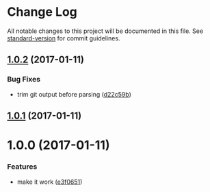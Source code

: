 # Change Log

All notable changes to this project will be documented in this file. See [standard-version](https://github.com/conventional-changelog/standard-version) for commit guidelines.

<a name="1.0.2"></a>
## [1.0.2](https://github.com/joakimbeng/git-affected-files/compare/v1.0.1...v1.0.2) (2017-01-11)


### Bug Fixes

* trim git output before parsing ([d22c59b](https://github.com/joakimbeng/git-affected-files/commit/d22c59b))



<a name="1.0.1"></a>
## [1.0.1](https://github.com/joakimbeng/git-affected-files/compare/v1.0.0...v1.0.1) (2017-01-11)



<a name="1.0.0"></a>
# 1.0.0 (2017-01-11)


### Features

* make it work ([e3f0651](https://github.com/joakimbeng/git-affected-files/commit/e3f0651))
